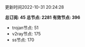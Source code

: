 更新时间2022-10-31 20:24:28

**总订阅: 45**
**总节点: 2281**
**有效节点: 396**
- trojan节点: 51
- v2ray节点: 175
- ss节点: 170
